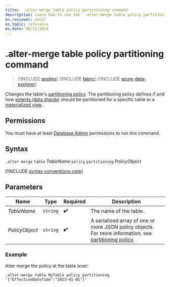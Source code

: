 ```yaml
---
title:  .alter-merge table policy partitioning command
description: Learn how to use the `.alter-merge table policy partitioning` command to change the table's partitioning policy.
ms.reviewer: yonil
ms.topic: reference
ms.date: 08/11/2024
---
```

# .alter-merge table policy partitioning command

> [!INCLUDE [applies](../includes/applies-to-version/applies.md)] [!INCLUDE [fabric](../includes/applies-to-version/fabric.md)] [!INCLUDE [azure-data-explorer](../includes/applies-to-version/azure-data-explorer.md)]

Changes the table's [partitioning policy](partitioning-policy.md). The partitioning policy defines if and how [extents (data shards)](../management/extents-overview.md) should be partitioned for a specific table or a [materialized view](materialized-views/materialized-view-overview.md).

## Permissions

You must have at least [Database Admin](../access-control/role-based-access-control.md) permissions to run this command.

## Syntax

`.alter-merge` `table` *TableName* `policy` `partitioning` *PolicyObject*

[!INCLUDE [syntax-conventions-note](../includes/syntax-conventions-note.md)]

## Parameters

|Name|Type|Required|Description|
|--|--|--|--|
|*TableName*| `string` | :heavy_check_mark:|The name of the table.|
|*PolicyObject*| `string` | :heavy_check_mark:|A serialized array of one or more JSON policy objects. For more information, see [partitioning policy](partitioning-policy.md).|

### Example

Alter merge the policy at the table level:

```kusto
.alter-merge table MyTable policy partitioning '{"EffectiveDateTime":"2023-01-01"}'
```
